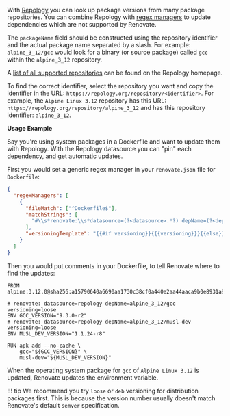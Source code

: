 With [Repology](https://repology.org/) you can look up package versions from many package repositories.
You can combine Repology with [regex managers](https://docs.renovatebot.com/modules/manager/regex/) to update dependencies which are not supported by Renovate.

The `packageName` field should be constructed using the repository identifier and the actual package name separated by a slash.
For example: `alpine_3_12/gcc` would look for a binary (or source package) called `gcc` within the `alpine_3_12` repository.

A [list of all supported repositories](https://repology.org/repositories/statistics) can be found on the Repology homepage.

To find the correct identifier, select the repository you want and copy the identifier in the URL: `https://repology.org/repository/<identifier>`.
For example, the `Alpine Linux 3.12` repository has this URL: `https://repology.org/repository/alpine_3_12` and has this repository identifier: `alpine_3_12`.

**Usage Example**

Say you're using system packages in a Dockerfile and want to update them with Repology.
With the Repology datasource you can "pin" each dependency, and get automatic updates.

First you would set a generic regex manager in your `renovate.json` file for `Dockerfile`:

```json
{
  "regexManagers": [
    {
      "fileMatch": ["^Dockerfile$"],
      "matchStrings": [
        "#\\s*renovate:\\s*datasource=(?<datasource>.*?) depName=(?<depName>.*?)( versioning=(?<versioning>.*?))?\\sENV .*?_VERSION=\"(?<currentValue>.*)\"\\s"
      ],
      "versioningTemplate": "{{#if versioning}}{{{versioning}}}{{else}}semver{{/if}}"
    }
  ]
}
```

Then you would put comments in your Dockerfile, to tell Renovate where to find the updates:

```docker
FROM alpine:3.12.0@sha256:a15790640a6690aa1730c38cf0a440e2aa44aaca9b0e8931a9f2b0d7cc90fd65

# renovate: datasource=repology depName=alpine_3_12/gcc versioning=loose
ENV GCC_VERSION="9.3.0-r2"
# renovate: datasource=repology depName=alpine_3_12/musl-dev versioning=loose
ENV MUSL_DEV_VERSION="1.1.24-r8"

RUN apk add --no-cache \
    gcc="${GCC_VERSION}" \
    musl-dev="${MUSL_DEV_VERSION}"
```

When the operating system package for `gcc` of `Alpine Linux 3.12` is updated, Renovate updates the environment variable.

<!-- prettier-ignore -->
!!! tip
    We recommend you try `loose` or `deb` versioning for distribution packages first.
    This is because the version number usually doesn't match Renovate's default `semver` specification.
